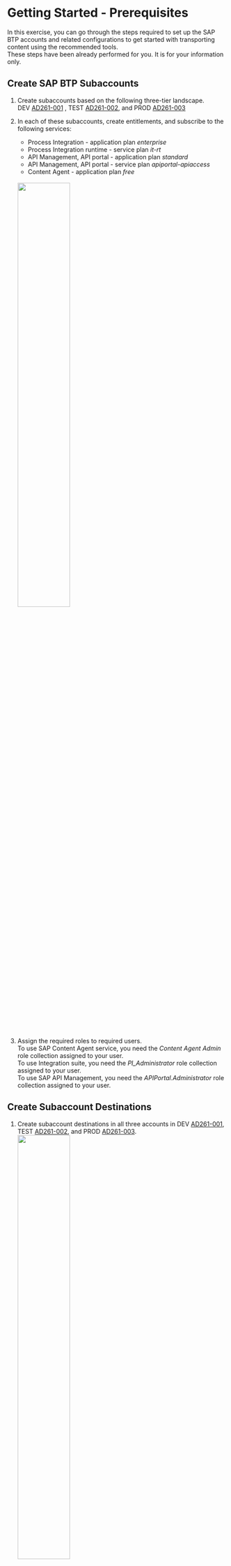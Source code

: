 # Getting Started - Prerequisites

In this exercise, you can go through the steps required to set up the SAP BTP accounts and related configurations to get started with transporting content using the recommended tools.
</br> These steps have been already performed for you. It is for your information only. 

## Create SAP BTP Subaccounts 

1. Create subaccounts based on the following three-tier landscape. </br>
DEV  [AD261-001](https://emea.cockpit.btp.cloud.sap/cockpit/#/globalaccount/e2a835b0-3011-4c79-818a-d7767c4627cd/subaccount/6fd4e2f0-4751-4c32-a2c7-1f1591d4847e/subaccountoverview)
, TEST [AD261-002](https://emea.cockpit.btp.cloud.sap/cockpit/#/globalaccount/e2a835b0-3011-4c79-818a-d7767c4627cd/subaccount/c906b09b-513a-4f8b-987e-68bfb5ac1d29/subaccountoverview), and PROD [AD261-003](https://emea.cockpit.btp.cloud.sap/cockpit/#/globalaccount/e2a835b0-3011-4c79-818a-d7767c4627cd/subaccount/0da621fb-0270-4b8d-bd8c-deee9a443ec2/subaccountoverview) 

2. In each of these subaccounts, create entitlements, and subscribe to the following services: 
    * Process Integration - application plan *enterprise*
    * Process Integration runtime - service plan *it-rt*
    * API Management, API portal - application plan *standard*
    * API Management, API portal - service plan *apiportal-apiaccess*
    * Content Agent - application plan *free* 
<br/><br/>    
    <img src="images/Source_account_subscriptions.png" width="50%">

3. Assign the required roles to required users.  
  To use SAP Content Agent service, you need the *Content Agent Admin* role collection assigned to your user.  
  To use Integration suite, you need the *PI_Administrator* role collection assigned to your user.  
  To use SAP API Management, you need the *APIPortal.Administrator* role collection assigned to your user.

<Provide list of roles to be assigned>

## Create Subaccount Destinations
1. Create subaccount destinations in all three accounts in DEV [AD261-001](https://emea.cockpit.btp.cloud.sap/cockpit/#/globalaccount/e2a835b0-3011-4c79-818a-d7767c4627cd/subaccount/6fd4e2f0-4751-4c32-a2c7-1f1591d4847e/subaccountoverview), TEST [AD261-002](https://emea.cockpit.btp.cloud.sap/cockpit/#/globalaccount/e2a835b0-3011-4c79-818a-d7767c4627cd/subaccount/c906b09b-513a-4f8b-987e-68bfb5ac1d29/subaccountoverview), and PROD [AD261-003](https://emea.cockpit.btp.cloud.sap/cockpit/#/globalaccount/e2a835b0-3011-4c79-818a-d7767c4627cd/subaccount/0da621fb-0270-4b8d-bd8c-deee9a443ec2/subaccountoverview).
    <img src="images/Source_destinations.png" width="50%">
3. To create the *CloudIntegration* destination, use the service key created for the Process Integration Runtime service plan *it-rt*. 
4. To create the *APIManagement* destination, use the service key created for the API Management, API portal service plan *apiportal-apiaccess*.

## Create a Central SAP BTP Account
1. Create a central SAP BTP subaccount [AD261-CALM](https://emea.cockpit.btp.cloud.sap/cockpit/#/globalaccount/e2a835b0-3011-4c79-818a-d7767c4627cd/subaccount/291cb5e2-bda7-4b89-bd75-d5ff4fd9df3b).
2. Create a subscription for SAP Cloud Transport Management service and assign the required roles.  
To use Cloud Transport Management, you need the *Administrator* role collection assigned to your user.
    <img src="images/TMS-Subscription.png" width="50%">
3. Create a subscription for SAP Cloud ALM. To use SAP Cloud ALM, you need the *Cross Global Administrator* role collection assigned to your user.  
    <img src="images/CloudALMSubscription.png" width="50%">

## Set Up the Landscape in SAP Cloud Transport Management

1. Create a service instance and a service key of the Content Agent Service *application* plan in  
TEST [AD261-002](https://emea.cockpit.btp.cloud.sap/cockpit/#/globalaccount/e2a835b0-3011-4c79-818a-d7767c4627cd/subaccount/c906b09b-513a-4f8b-987e-68bfb5ac1d29/subaccountoverview)
and PROD [AD261-003](https://emea.cockpit.btp.cloud.sap/cockpit/#/globalaccount/e2a835b0-3011-4c79-818a-d7767c4627cd/subaccount/0da621fb-0270-4b8d-bd8c-deee9a443ec2/subaccountoverview).  
    <img src="images/CAS-application-plan-service-instance.png" width="50%">
2. When creating the service instance, select the *Admin* role.  
    <img src="images/cas-application-plan-roles.png" width="50%">  
3. In the central BTP account [AD261-CALM](https://emea.cockpit.btp.cloud.sap/cockpit/#/globalaccount/e2a835b0-3011-4c79-818a-d7767c4627cd/subaccount/291cb5e2-bda7-4b89-bd75-d5ff4fd9df3b), create destinations from the service instances of the Content Agent Service *application* plan created in the previous steps.
    <img src="images/target-node-destination.png" width="70%">

5. Create a transport landscape in [Cloud Transport Management](https://ad261-calm-h7f2r9xc.ts.cfapps.eu10.hana.ondemand.com/) using transport nodes and target account destinations.    
*  **Source Node**
    * Select the *Allow Upload to Node* checkbox.
    * Leave the *Forward Mode* set to *Auto*.
    * Do not select the *Controlled By SAP Solution Manager* checkbox.
    * Keep the *Content Type* empty.

*  **Target Nodes**
    * Do not select the *Allow Upload to Node* checkbox.
    * Leave the *Forward Mode* set to *Auto*.
    * Select the *Content Type*: *Multi-Target Application* from the dropdown.
    * Set the *Destination* to point to your development subaccount (CPI_TEST_CF).
    * Leave the *Deployment Strategy* set to *default*.
    * Choose *OK*.
<br/><br/>    
        <img src="images/TMS_landscape.png" width="50%">

## Set Up SAP Cloud ALM

1. In [AD261-CALM](https://emea.cockpit.btp.cloud.sap/cockpit/#/globalaccount/e2a835b0-3011-4c79-818a-d7767c4627cd/subaccount/291cb5e2-bda7-4b89-bd75-d5ff4fd9df3b), subscribe to the SAP Cloud ALM application using the *standard* plan, and assign the required roles.  
    <img src="images/ALM-saas-subscription.png" width="50%">
2. Create a service instance and a service key for the *SAP Cloud ALM API* and the *standard* plans.  
    <img src="images/ALM-Instance.png" width="50%">
3. When creating a service instance for feature deployment, the following configuration in json format is needed in order to assign the required scopes to the service instance.   
Paste the following json code into the text editor. Replace *<YourInstanceName>* with your actual instance name. Then create the service key.  
 > 
	{
	    "xs-security": {
	        "xsappname": "<Your Instance Name>",
	        "authorities": [
				"$XSMASTERAPPNAME.imp-cdm-feature-display-ui",
				"$XSMASTERAPPNAME.imp-cdm-feature-manage-ui"
	        ]
	    }
	}

## Configure Transport Management Destinations in the Source BTP Account 
1. Create an SAP BTP destination for SAP Cloud Transport Management service in the DEV subaccount [AD261-001](https://emea.cockpit.btp.cloud.sap/cockpit/#/globalaccount/e2a835b0-3011-4c79-818a-d7767c4627cd/subaccount/6fd4e2f0-4751-4c32-a2c7-1f1591d4847e/subaccountoverview). To do this, use the SAP Cloud ALM API service instance created before.
2. Enter the following values:

    | Field | Value |
    --- | ---
    | *Name* | *TransportManagementService* (This value is case-sensitive.)
    | *Type*	| *HTTP* |
    | *Description* | You can provide a description for your reference. |
    | *URL* | Enter the URL (*Api*) of the service key of your SAP Cloud ALM API instance, and append */imp-cdm-transport-management-api/v1*. That follows a pattern like this: *https<nolink>://eu10.alm.cloud.sap/api/imp-cdm-transport-management-api/v1*. |
    | *Proxy Type* | *Internet* |
    | *Authentication* | *OAuth2ClientCredentials* |
    | *Client ID* | *clientid* from the service key of your SAP Cloud ALM API instance. |
    | *Client Secret* | *clientsecret* from the service key of your SAP Cloud ALM API instance. |
    | *Token Service URL* | Enter the value of the *url* (*uaa* section) from the service key of your SAP Cloud ALM API instance. Append */oauth/token* at the end of the URL fetched from the service key. |
    | *Additional Properties* | Choose *New Property*. Enter *sourceSystemId* (This value is case-sensitive.) as the *key*, and provide a value of your choice. Reuse the same value as the name of the source transport node in a later step. |  

## Summary

You have successfully configured the SAP BTP landscape. Continue with [Exercise 1 Create SAP Cloud ALM Feature](../ex1/README.md).
